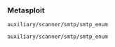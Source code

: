 ### Metasploit

```shell
auxiliary/scanner/smtp/smtp_enum
```
```shell
auxiliary/scanner/smtp/smtp_enum
```

